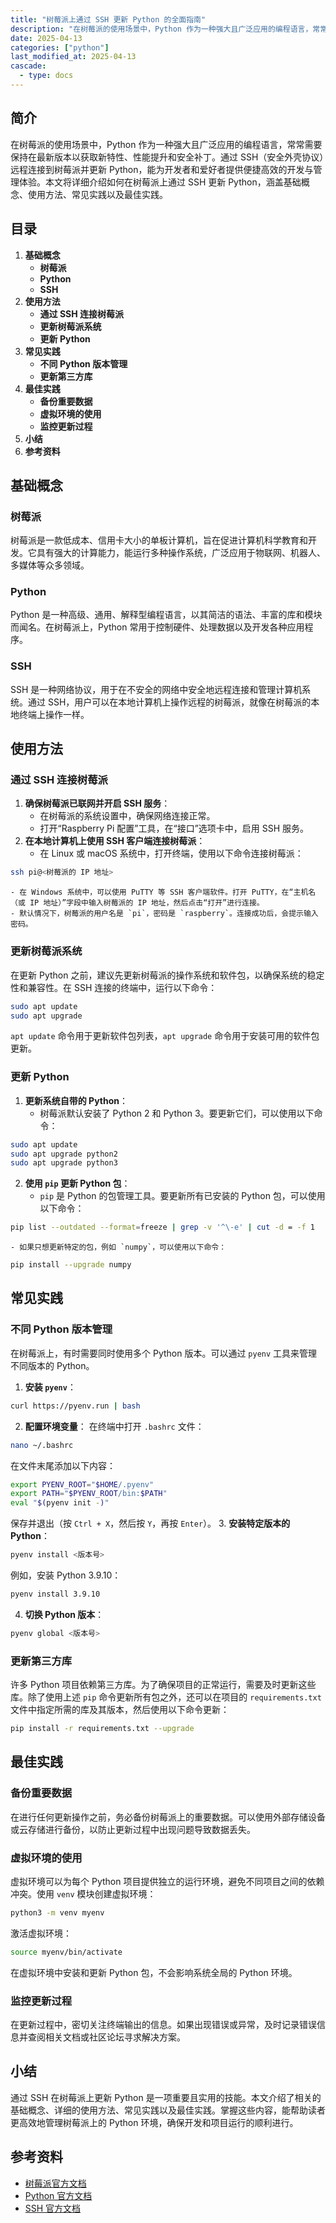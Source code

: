 ```yaml
---
title: "树莓派上通过 SSH 更新 Python 的全面指南"
description: "在树莓派的使用场景中，Python 作为一种强大且广泛应用的编程语言，常常需要保持在最新版本以获取新特性、性能提升和安全补丁。通过 SSH（安全外壳协议）远程连接到树莓派并更新 Python，能为开发者和爱好者提供便捷高效的开发与管理体验。本文将详细介绍如何在树莓派上通过 SSH 更新 Python，涵盖基础概念、使用方法、常见实践以及最佳实践。"
date: 2025-04-13
categories: ["python"]
last_modified_at: 2025-04-13
cascade:
  - type: docs
---
```



## 简介
在树莓派的使用场景中，Python 作为一种强大且广泛应用的编程语言，常常需要保持在最新版本以获取新特性、性能提升和安全补丁。通过 SSH（安全外壳协议）远程连接到树莓派并更新 Python，能为开发者和爱好者提供便捷高效的开发与管理体验。本文将详细介绍如何在树莓派上通过 SSH 更新 Python，涵盖基础概念、使用方法、常见实践以及最佳实践。

<!-- more -->
## 目录
1. **基础概念**
    - **树莓派**
    - **Python**
    - **SSH**
2. **使用方法**
    - **通过 SSH 连接树莓派**
    - **更新树莓派系统**
    - **更新 Python**
3. **常见实践**
    - **不同 Python 版本管理**
    - **更新第三方库**
4. **最佳实践**
    - **备份重要数据**
    - **虚拟环境的使用**
    - **监控更新过程**
5. **小结**
6. **参考资料**

## 基础概念
### 树莓派
树莓派是一款低成本、信用卡大小的单板计算机，旨在促进计算机科学教育和开发。它具有强大的计算能力，能运行多种操作系统，广泛应用于物联网、机器人、多媒体等众多领域。

### Python
Python 是一种高级、通用、解释型编程语言，以其简洁的语法、丰富的库和模块而闻名。在树莓派上，Python 常用于控制硬件、处理数据以及开发各种应用程序。

### SSH
SSH 是一种网络协议，用于在不安全的网络中安全地远程连接和管理计算机系统。通过 SSH，用户可以在本地计算机上操作远程的树莓派，就像在树莓派的本地终端上操作一样。

## 使用方法
### 通过 SSH 连接树莓派
1. **确保树莓派已联网并开启 SSH 服务**：
    - 在树莓派的系统设置中，确保网络连接正常。
    - 打开“Raspberry Pi 配置”工具，在“接口”选项卡中，启用 SSH 服务。
2. **在本地计算机上使用 SSH 客户端连接树莓派**：
    - 在 Linux 或 macOS 系统中，打开终端，使用以下命令连接树莓派：
```bash
ssh pi@<树莓派的 IP 地址>
```
    - 在 Windows 系统中，可以使用 PuTTY 等 SSH 客户端软件。打开 PuTTY，在“主机名（或 IP 地址）”字段中输入树莓派的 IP 地址，然后点击“打开”进行连接。
    - 默认情况下，树莓派的用户名是 `pi`，密码是 `raspberry`。连接成功后，会提示输入密码。

### 更新树莓派系统
在更新 Python 之前，建议先更新树莓派的操作系统和软件包，以确保系统的稳定性和兼容性。在 SSH 连接的终端中，运行以下命令：
```bash
sudo apt update
sudo apt upgrade
```
`apt update` 命令用于更新软件包列表，`apt upgrade` 命令用于安装可用的软件包更新。

### 更新 Python
1. **更新系统自带的 Python**：
    - 树莓派默认安装了 Python 2 和 Python 3。要更新它们，可以使用以下命令：
```bash
sudo apt update
sudo apt upgrade python2
sudo apt upgrade python3
```
2. **使用 `pip` 更新 Python 包**：
    - `pip` 是 Python 的包管理工具。要更新所有已安装的 Python 包，可以使用以下命令：
```bash
pip list --outdated --format=freeze | grep -v '^\-e' | cut -d = -f 1  | xargs -n1 pip install -U
```
    - 如果只想更新特定的包，例如 `numpy`，可以使用以下命令：
```bash
pip install --upgrade numpy
```

## 常见实践
### 不同 Python 版本管理
在树莓派上，有时需要同时使用多个 Python 版本。可以通过 `pyenv` 工具来管理不同版本的 Python。
1. **安装 `pyenv`**：
```bash
curl https://pyenv.run | bash
```
2. **配置环境变量**：
在终端中打开 `.bashrc` 文件：
```bash
nano ~/.bashrc
```
在文件末尾添加以下内容：
```bash
export PYENV_ROOT="$HOME/.pyenv"
export PATH="$PYENV_ROOT/bin:$PATH"
eval "$(pyenv init -)"
```
保存并退出（按 `Ctrl + X`，然后按 `Y`，再按 `Enter`）。
3. **安装特定版本的 Python**：
```bash
pyenv install <版本号>
```
例如，安装 Python 3.9.10：
```bash
pyenv install 3.9.10
```
4. **切换 Python 版本**：
```bash
pyenv global <版本号>
```

### 更新第三方库
许多 Python 项目依赖第三方库。为了确保项目的正常运行，需要及时更新这些库。除了使用上述 `pip` 命令更新所有包之外，还可以在项目的 `requirements.txt` 文件中指定所需的库及其版本，然后使用以下命令更新：
```bash
pip install -r requirements.txt --upgrade
```

## 最佳实践
### 备份重要数据
在进行任何更新操作之前，务必备份树莓派上的重要数据。可以使用外部存储设备或云存储进行备份，以防止更新过程中出现问题导致数据丢失。

### 虚拟环境的使用
虚拟环境可以为每个 Python 项目提供独立的运行环境，避免不同项目之间的依赖冲突。使用 `venv` 模块创建虚拟环境：
```bash
python3 -m venv myenv
```
激活虚拟环境：
```bash
source myenv/bin/activate
```
在虚拟环境中安装和更新 Python 包，不会影响系统全局的 Python 环境。

### 监控更新过程
在更新过程中，密切关注终端输出的信息。如果出现错误或异常，及时记录错误信息并查阅相关文档或社区论坛寻求解决方案。

## 小结
通过 SSH 在树莓派上更新 Python 是一项重要且实用的技能。本文介绍了相关的基础概念、详细的使用方法、常见实践以及最佳实践。掌握这些内容，能帮助读者更高效地管理树莓派上的 Python 环境，确保开发和项目运行的顺利进行。

## 参考资料
- [树莓派官方文档](https://www.raspberrypi.com/documentation/)
- [Python 官方文档](https://docs.python.org/zh-cn/)
- [SSH 官方文档](https://www.ssh.com/ssh/)